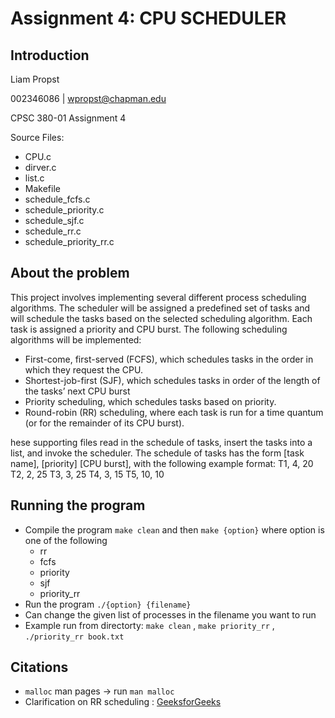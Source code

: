 # Assignment 4: CPU SCHEDULER
## Introduction
Liam Propst

002346086 | wpropst@chapman.edu

CPSC 380-01
Assignment 4

Source Files:
* CPU.c
* dirver.c 
* list.c
* Makefile
* schedule_fcfs.c
* schedule_priority.c
* schedule_sjf.c
* schedule_rr.c
* schedule_priority_rr.c

## About the problem

This project involves implementing several different process scheduling algorithms. The scheduler 
will  be  assigned  a  predefined  set  of  tasks  and  will  schedule  the  tasks  based  on  the  selected 
scheduling algorithm. Each task is assigned a priority and CPU burst. The following scheduling 
algorithms will be implemented:
* First-come, first-served (FCFS), which schedules tasks in the order in which they request 
the CPU.
* Shortest-job-first (SJF), which schedules tasks in order of the length of the tasks’ next 
CPU burst
* Priority scheduling, which schedules tasks based on priority.
* Round-robin (RR) scheduling, where each task is run for a time quantum (or for the 
remainder of its CPU burst). 

hese supporting files read in the schedule of tasks, insert 
the  tasks  into  a  list,  and  invoke  the  scheduler.  The  schedule  of  tasks  has  the  form  [task  name], [priority] [CPU burst], with the following example format:
T1, 4, 20 
T2, 2, 25 
T3, 3, 25 
T4, 3, 15 
T5, 10, 10

## Running the program

* Compile the program `make clean` and then `make {option}` where option is one of the following
    * rr
    * fcfs
    * priority
    * sjf
    * priority_rr
* Run the program `./{option} {filename}`
* Can change the given list of processes in the filename you want to run
* Example run from directorty:
    `make clean` , `make priority_rr` , `./priority_rr book.txt`

## Citations

* `malloc` man pages -> run `man malloc`
* Clarification on RR scheduling : [GeeksforGeeks](https://www.geeksforgeeks.org/program-round-robin-scheduling-set-1/)